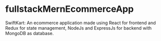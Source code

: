 # fullstackMernEcommerceApp
SwiftKart: An ecommerce application made using React for frontend and Redux for state management, NodeJs and ExpressJs for backend with MongoDB as database.
